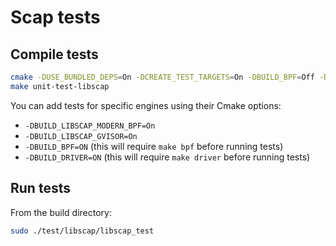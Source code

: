 # Scap tests

## Compile tests

```bash
cmake -DUSE_BUNDLED_DEPS=On -DCREATE_TEST_TARGETS=On -DBUILD_BPF=Off -DBUILD_DRIVER=Off -DBUILD_LIBSCAP_GVISOR=Off -DENABLE_LIBSCAP_TESTS=On ..
make unit-test-libscap
```

You can add tests for specific engines using their Cmake options:
- `-DBUILD_LIBSCAP_MODERN_BPF=On`
- `-DBUILD_LIBSCAP_GVISOR=On`
- `-DBUILD_BPF=ON` (this will require `make bpf` before running tests)
- `-DBUILD_DRIVER=ON` (this will require `make driver` before running tests)

## Run tests

From the build directory:

```bash
sudo ./test/libscap/libscap_test
```

